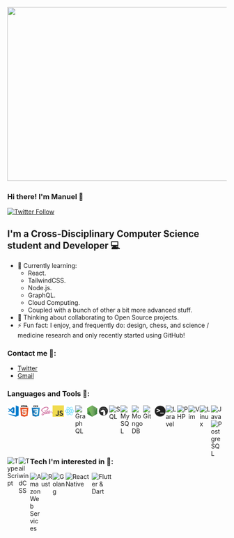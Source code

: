 <p align="center">
  <img width="850" height="400" src="https://i.imgur.com/YvgjKFF.png">
</p>

### Hi there! I'm Manuel 👋
[![Twitter Follow](https://img.shields.io/twitter/follow/MazZGrey?color=1DA1F2&logo=twitter&style=for-the-badge)](https://twitter.com/intent/follow?original_referer=https%3A%2F%2Fgithub.com%MazZGrey&screen_name=MazZGrey)

## I'm a Cross-Disciplinary Computer Science student and Developer 💻 

- 🌱 Currently learning: 
    - React.
    - TailwindCSS.
    - Node.js.
    - GraphQL.
    - Cloud Computing. 
    - Coupled with a bunch of other a bit more advanced stuff.
- 👯 Thinking about collaborating to Open Source projects.
- ⚡ Fun fact: I enjoy, and frequently do: design, chess, and science / medicine research and only recently started using GitHub!

### Contact me 📧:
- [Twitter](https://twitter.com/MazZgrey)
- [Gmail](mailto:mzxgd16@gmail.com)

### Languages and Tools 🚀:

<img align="left" alt="Visual Studio Code" width="26px" src="https://raw.githubusercontent.com/github/explore/80688e429a7d4ef2fca1e82350fe8e3517d3494d/topics/visual-studio-code/visual-studio-code.png" />
<img align="left" alt="HTML5" width="26px" src="https://raw.githubusercontent.com/github/explore/80688e429a7d4ef2fca1e82350fe8e3517d3494d/topics/html/html.png" />
<img align="left" alt="CSS3" width="26px" src="https://raw.githubusercontent.com/github/explore/80688e429a7d4ef2fca1e82350fe8e3517d3494d/topics/css/css.png" />
<img align="left" alt="Sass" width="26px" src="https://raw.githubusercontent.com/github/explore/80688e429a7d4ef2fca1e82350fe8e3517d3494d/topics/sass/sass.png" />
<img align="left" alt="JavaScript" width="26px" src="https://raw.githubusercontent.com/github/explore/80688e429a7d4ef2fca1e82350fe8e3517d3494d/topics/javascript/javascript.png" />
<img align="left" alt="React" width="26px" src="https://raw.githubusercontent.com/github/explore/80688e429a7d4ef2fca1e82350fe8e3517d3494d/topics/react/react.png" />
<img align="left" alt="GraphQL" width="26px" src="https://upload.wikimedia.org/wikipedia/commons/thumb/1/17/GraphQL_Logo.svg/1024px-GraphQL_Logo.svg.png" />
<img align="left" alt="Node.js" width="26px" src="https://raw.githubusercontent.com/github/explore/80688e429a7d4ef2fca1e82350fe8e3517d3494d/topics/nodejs/nodejs.png" />
<img align="left" alt="Deno" width="26px" src="https://raw.githubusercontent.com/github/explore/361e2821e2dea67711cde99c9c40ed357061cf27/topics/deno/deno.png" />
<img align="left" alt="SQL" width="26px" src="https://icons.veryicon.com/png/o/application/designer-icon/sql-5.png" />
<img align="left" alt="MySQL" width="26px" src="https://download.logo.wine/logo/MySQL/MySQL-Logo.wine.png" />
<img align="left" alt="MongoDB" width="26px" src="https://img.icons8.com/color/452/mongodb.png" />
<img align="left" alt="Git" width="26px" src="https://git-scm.com/images/logos/downloads/Git-Icon-1788C.png" />
<img align="left" alt="Terminal" width="26px" src="https://raw.githubusercontent.com/github/explore/80688e429a7d4ef2fca1e82350fe8e3517d3494d/topics/terminal/terminal.png" />
<img align="left" alt="Laravel" width="26px" src="https://upload.wikimedia.org/wikipedia/commons/thumb/9/9a/Laravel.svg/1200px-Laravel.svg.png"/>
<img align="left" alt="PHP" width="26px" src="https://upload.wikimedia.org/wikipedia/commons/thumb/2/27/PHP-logo.svg/1280px-PHP-logo.svg.png"/>
<img align="left" alt="Vim" width="26px" src="https://upload.wikimedia.org/wikipedia/commons/thumb/9/9f/Vimlogo.svg/767px-Vimlogo.svg.png"/>
<img align="left" alt="Linux" width="26px" src="https://upload.wikimedia.org/wikipedia/commons/9/9d/Dangerous_things_we_should_not_do_in_linux.png"/>
<img align="left" alt="Java" width="26px" src="https://cdn.iconscout.com/icon/free/png-512/java-43-569305.png"/>
<img align="left" alt="PostgreSQL" width="26px" src="https://upload.wikimedia.org/wikipedia/commons/thumb/2/29/Postgresql_elephant.svg/1200px-Postgresql_elephant.svg.png"/>
<img align="left" alt="TypeScript" width="26px" src="https://miro.medium.com/max/816/1*mn6bOs7s6Qbao15PMNRyOA.png" />
<img align="left" alt="TailwindCSS" width="26px" src="https://www.markusantonwolf.com/media/pages/blog/tailwind-css/265298487-1596675041/tailwind-css-logo.svg" />

<br />
<br />
<br />


### Tech I'm interested in 👀: 

<img align="left" alt="Amazon Web Services" width="26px" src="https://cdn.appythings.nl/wp-content/uploads/2018/06/aws-logo-icon-PNG-Transparent-Background.png" />
<img align="left" alt="Rust" width="26px" src="https://upload.wikimedia.org/wikipedia/commons/thumb/d/d5/Rust_programming_language_black_logo.svg/1024px-Rust_programming_language_black_logo.svg.png"/>
<img align="left" alt="Golang" width="30px" src="https://yourbasic.org/golang/square-gopher.png" />
<img align="left" alt="React Native" width="60px" src="https://braze-marketing-assets.s3.amazonaws.com/images/partner_logos/react-native.png" />
<img align="left" alt="Flutter & Dart" width="50px" src="https://venturebeat.com/wp-content/uploads/2019/09/google-dart-flutter.png?w=1200&strip=all" />


<br />
<br />

